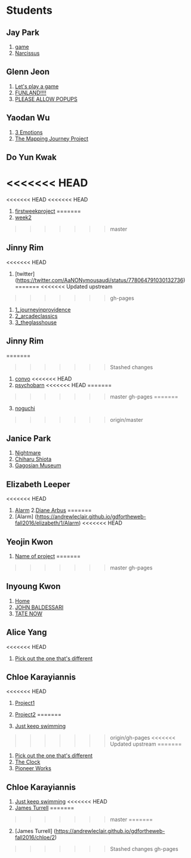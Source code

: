 # Students

## Jay Park

1. [game](https://andrewleclair.github.io/gdfortheweb-fall2016/jay/1/link.html)
2. [Narcissus](https://andrewleclair.github.io/gdfortheweb-fall2016/jay/2/invite.html)

## Glenn Jeon

1. [Let's play a game](https://andrewleclair.github.io/gdfortheweb-fall2016/glenn/1)
2. [FUNLAND!!!!](https://andrewleclair.github.io/gdfortheweb-fall2016/glenn/2)
3. [PLEASE ALLOW POPUPS](https://andrewleclair.github.io/gdfortheweb-fall2016/glenn/3/)

## Yaodan Wu

1. [3 Emotions](https://andrewleclair.github.io/gdfortheweb-fall2016/yaodan/1/homepage.html)
2. [The Mapping Journey Project](https://andrewleclair.github.io/gdfortheweb-fall2016/yaodan/2/hw2)

## Do Yun Kwak

<<<<<<< HEAD
=======
<<<<<<< HEAD
<<<<<<< HEAD
1. [firstweekproject](https://www.google.com/maps/@41.824658,-71.411502,17z)
=======
1. [week2](file:///Users/DoYunKwak/gdfortheweb-fall2016/doyun/1/index.html)
>>>>>>> master

## Jinny Rim

<<<<<<< HEAD
1. [twitter] (https://twitter.com/AaNONymousaudi/status/778064791030132736)
=======
<<<<<<< Updated upstream

>>>>>>> gh-pages
1. [1_journeyinprovidence](https://andrewleclair.github.io/gdfortheweb-fall2016/doyun/1/)
2. [2_arcadeclassics](https://andrewleclair.github.io/gdfortheweb-fall2016/doyun/2/)
3. [3_theglasshouse](https://andrewleclair.github.io/gdfortheweb-fall2016/doyun/3/)

## Jinny Rim

=======
>>>>>>> Stashed changes
1. [convo](https://andrewleclair.github.io/gdfortheweb-fall2016/jinny/1/title)
<<<<<<< HEAD
2. [psychobarn](https://andrewleclair.github.io/gdfortheweb-fall2016/jinny/2/index)
<<<<<<< HEAD
=======

>>>>>>> master
>>>>>>> gh-pages
=======
3. [noguchi](https://andrewleclair.github.io/gdfortheweb-fall2016/jinny/3/index)
>>>>>>> origin/master

## Janice Park

1. [Nightmare](https://andrewleclair.github.io/gdfortheweb-fall2016/janice/1/)
2. [Chiharu Shiota](https://andrewleclair.github.io/gdfortheweb-fall2016/janice/2/)
3. [Gagosian Museum](https://andrewleclair.github.io/gdfortheweb-fall2016/janice/3/)

## Elizabeth Leeper

<<<<<<< HEAD
1. [Alarm](https://andrewleclair.github.io/gdfortheweb-fall2016/elizabeth/1/Alarm)
2.[Diane Arbus](https://andrewleclair.github.io/gdfortheweb-fall2016/elizabeth/2/)
=======
1. [Alarm] (https://andrewleclair.github.io/gdfortheweb-fall2016/elizabeth/1/Alarm)
<<<<<<< HEAD

## Yeojin Kwon

1. [Name of project](#URL)
=======
>>>>>>> master
>>>>>>> gh-pages

## Inyoung Kwon

1. [Home](https://andrewleclair.github.io/gdfortheweb-fall2016/inyoung/1/)
2. [JOHN BALDESSARI](https://andrewleclair.github.io/gdfortheweb-fall2016/inyoung/2/)
3. [TATE NOW](https://andrewleclair.github.io/gdfortheweb-fall2016/inyoung/3/)

## Alice Yang

<<<<<<< HEAD
1. [Pick out the one that's different](#https://andrewleclair.github.io/gdfortheweb-fall2016/alice/1/)

## Chloe Karayiannis

<<<<<<< HEAD
1. [Project1](file:///Volumes/4016012332/RISD%202016-17/FALL%202016/DESIGN%20WEB/gdfortheweb-fall2016/chloe/1/JustKeepClicking/Project1.html)

2. [Project2](
file:///Volumes/4016012332/RISD%202016-17/FALL%202016/DESIGN%20WEB/gdfortheweb-fall2016/chloe/2/index.html)
=======
1. [Just keep swimming](https://andrewleclair.github.io/gdfortheweb-fall2016/chloe/1)
>>>>>>> origin/gh-pages
<<<<<<< Updated upstream
=======
1. [Pick out the one that's different](https://andrewleclair.github.io/gdfortheweb-fall2016/alice/1/index.html)
2. [The Clock](https://andrewleclair.github.io/gdfortheweb-fall2016/alice/2/)
3. [Pioneer Works](https://andrewleclair.github.io/gdfortheweb-fall2016/alice/3/now_upcoming.html)


## Chloe Karayiannis

1. [Just keep swimming](https://andrewleclair.github.io/gdfortheweb-fall2016/chloe/1)
<<<<<<< HEAD
2. [James Turrell](https://andrewleclair.github.io/gdfortheweb-fall2016/chloe/2)
=======
>>>>>>> master
=======

2. [James Turrell] (https://andrewleclair.github.io/gdfortheweb-fall2016/chloe/2)
>>>>>>> Stashed changes
>>>>>>> gh-pages
